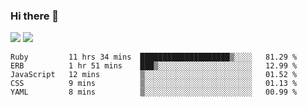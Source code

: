 ### Hi there 👋

<!--
**sasharevzin/sasharevzin** is a ✨ _special_ ✨ repository because its `README.md` (this file) appears on your GitHub profile.

Here are some ideas to get you started:

- 🔭 I’m currently working on ...
- 🌱 I’m currently learning ...
- 👯 I’m looking to collaborate on ...
- 🤔 I’m looking for help with ...
- 💬 Ask me about ...
- 📫 How to reach me: ...
- 😄 Pronouns: ...
- ⚡ Fun fact: ...
-->

![](https://yusufozturk.vercel.app/api?username=sasharevzin&hide_title=true&include_all_commits=true&count_private=true&show_icons=true) ![](https://yusufozturk.vercel.app/api/top-langs/?username=sasharevzin&layout=compact&langs_count=10&hide=apacheconf,coffeescript)

<!--START_SECTION:waka-->
```text
Ruby         11 hrs 34 mins  ████████████████████▒░░░░   81.29 % 
ERB          1 hr 51 mins    ███▒░░░░░░░░░░░░░░░░░░░░░   12.99 % 
JavaScript   12 mins         ▒░░░░░░░░░░░░░░░░░░░░░░░░   01.52 % 
CSS          9 mins          ▒░░░░░░░░░░░░░░░░░░░░░░░░   01.13 % 
YAML         8 mins          ▒░░░░░░░░░░░░░░░░░░░░░░░░   00.99 % 
```
<!--END_SECTION:waka-->
